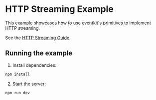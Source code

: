 # HTTP Streaming Example

This example showcases how to use eventkit's primitives to implement HTTP streaming.

See the [HTTP Streaming Guide](https://github.com/hntrl/eventkit/blob/main/docs/guide/examples/http-streaming.md).

## Running the example

1. Install dependencies:

```bash
npm install
```

2. Start the server:

```bash
npm run dev
```

